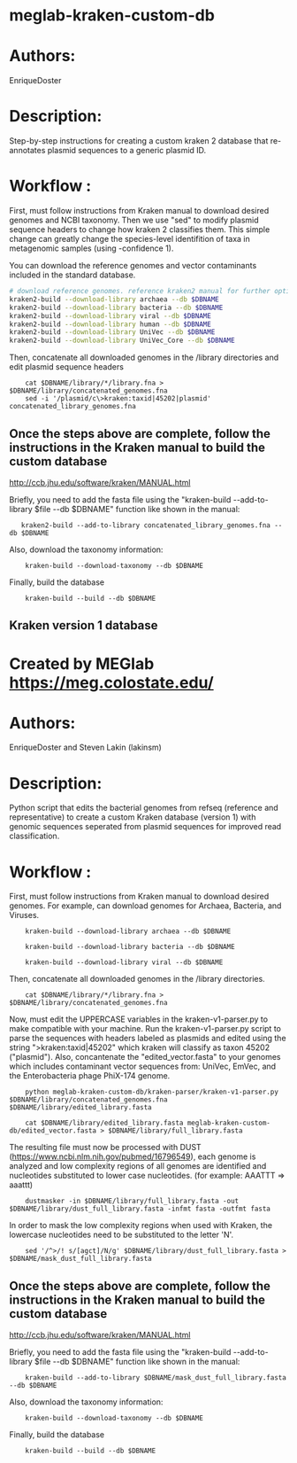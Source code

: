 # meglab-kraken-custom-db
# Authors: 
  EnriqueDoster 
# Description: 
Step-by-step instructions for creating a custom kraken 2 database that re-annotates plasmid sequences to a generic plasmid ID.

# Workflow :
  First, must follow instructions from Kraken manual to download desired genomes and NCBI taxonomy. Then we use "sed" to modify plasmid sequence headers to change how kraken 2 classifies them. This simple change can greatly change the species-level identifition of taxa in metagenomic samples (using -confidence 1). 
  
  You can download the reference genomes and vector contaminants included in the standard database.
      
```bash
# download reference genomes. reference kraken2 manual for further options
kraken2-build --download-library archaea --db $DBNAME
kraken2-build --download-library bacteria --db $DBNAME
kraken2-build --download-library viral --db $DBNAME
kraken2-build --download-library human --db $DBNAME
kraken2-build --download-library UniVec --db $DBNAME
kraken2-build --download-library UniVec_Core --db $DBNAME

```
        
  Then, concatenate all downloaded genomes in the /library directories and edit plasmid sequence headers
  
       
        cat $DBNAME/library/*/library.fna > $DBNAME/library/concatenated_genomes.fna
        sed -i '/plasmid/c\>kraken:taxid|45202|plasmid' concatenated_library_genomes.fna

  
## Once the steps above are complete, follow the instructions in the Kraken manual to build the custom database
http://ccb.jhu.edu/software/kraken/MANUAL.html

Briefly, you need to add the fasta file using the "kraken-build --add-to-library $file --db $DBNAME" function like shown in the manual:

       kraken2-build --add-to-library concatenated_library_genomes.fna --db $DBNAME

Also, download the taxonomy information:
        
        kraken-build --download-taxonomy --db $DBNAME

Finally, build the database

        kraken-build --build --db $DBNAME




## Kraken version 1 database

# Created by MEGlab https://meg.colostate.edu/ 
# Authors: 
  EnriqueDoster and Steven Lakin (lakinsm)
# Description: 
  Python script that edits the bacterial genomes from refseq (reference and representative) to create a custom Kraken database (version 1) with genomic sequences seperated from plasmid sequences for improved read classification. 

# Workflow :
  First, must follow instructions from Kraken manual to download desired genomes. For example, can download genomes for Archaea, Bacteria, and Viruses.
        
        kraken-build --download-library archaea --db $DBNAME
        
        kraken-build --download-library bacteria --db $DBNAME
        
        kraken-build --download-library viral --db $DBNAME
  Then, concatenate all downloaded genomes in the /library directories. 
        
        cat $DBNAME/library/*/library.fna > $DBNAME/library/concatenated_genomes.fna
  Now, must edit the UPPERCASE variables in the kraken-v1-parser.py to make compatible with your machine. 
  Run the kraken-v1-parser.py script to parse the sequences with headers labeled as plasmids and edited using the string ">kraken:taxid|45202" which kraken will classify as taxon 45202 ("plasmid"). Also, concantenate the "edited_vector.fasta" to your genomes which  includes contaminant vector sequences from: UniVec, EmVec, and the Enterobacteria phage PhiX-174 genome. 
        
        python meglab-kraken-custom-db/kraken-parser/kraken-v1-parser.py $DBNAME/library/concatenated_genomes.fna $DBNAME/library/edited_library.fasta
        
        cat $DBNAME/library/edited_library.fasta meglab-kraken-custom-db/edited_vector.fasta > $DBNAME/library/full_library.fasta
  The resulting file must now be processed with DUST (https://www.ncbi.nlm.nih.gov/pubmed/16796549), each genome is analyzed and low complexity regions of all genomes are identified and nucleotides substituted to lower case nucleotides. (for example: AAATTT => aaattt)

        dustmasker -in $DBNAME/library/full_library.fasta -out $DBNAME/library/dust_full_library.fasta -infmt fasta -outfmt fasta
  In order to mask the low complexity regions when used with Kraken, the lowercase nucleotides need to be substituted to the letter 'N'.

        sed '/^>/! s/[agct]/N/g' $DBNAME/library/dust_full_library.fasta > $DBNAME/mask_dust_full_library.fasta
  
## Once the steps above are complete, follow the instructions in the Kraken manual to build the custom database
http://ccb.jhu.edu/software/kraken/MANUAL.html

Briefly, you need to add the fasta file using the "kraken-build --add-to-library $file --db $DBNAME" function like shown in the manual:

        kraken-build --add-to-library $DBNAME/mask_dust_full_library.fasta --db $DBNAME

Also, download the taxonomy information:
        
        kraken-build --download-taxonomy --db $DBNAME

Finally, build the database

        kraken-build --build --db $DBNAME


